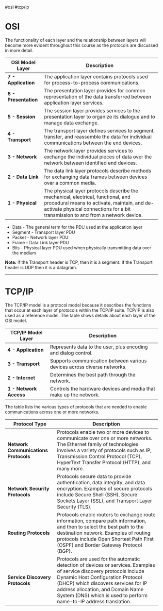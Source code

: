 #osi #tcp/ip

# OSI
The functionality of each layer and the relationship between layers will become more evident throughout this course as the protocols are discussed in more detail.

| **OSI Model Layer**  | **Description**                                                                                                                                                                                                     |
| -------------------- | ------------------------------------------------------------------------------------------------------------------------------------------------------------------------------------------------------------------- |
| **7 - Application**  | The application layer contains protocols used for process-to-process communications.                                                                                                                                |
| **6 - Presentation** | The presentation layer provides for common representation of the data transferred between application layer services.                                                                                               |
| **5 - Session**      | The session layer provides services to the presentation layer to organize its dialogue and to manage data exchange.                                                                                                 |
| **4 - Transport**    | The transport layer defines services to segment, transfer, and reassemble the data for individual communications between the end devices.                                                                           |
| **3 - Network**      | The network layer provides services to exchange the individual pieces of data over the network between identified end devices.                                                                                      |
| **2 - Data Link**    | The data link layer protocols describe methods for exchanging data frames between devices over a common media.                                                                                                      |
| **1 - Physical**     | The physical layer protocols describe the mechanical, electrical, functional, and procedural means to activate, maintain, and de-activate physical connections for a bit transmission to and from a network device. |

- Data - The general term for the PDU used at the application layer
- Segment - Transport layer PDU
- Packet - Network layer PDU
- Frame - Data Link layer PDU
- Bits - Physical layer PDU used when physically transmitting data over the medium

**Note:** If the Transport header is TCP, then it is a segment. If the Transport header is UDP then it is a datagram.


---

# TCP/IP
The TCP/IP model is a protocol model because it describes the functions that occur at each layer of protocols within the TCP/IP suite. TCP/IP is also used as a reference model. The table shows details about each layer of the OSI model.

|**TCP/IP Model Layer**|**Description**|
|---|---|
|**4 - Application**|Represents data to the user, plus encoding and dialog control.|
|**3 - Transport**|Supports communication between various devices across diverse networks.|
|**2 - Internet**|Determines the best path through the network.|
|**1 - Network Access**|Controls the hardware devices and media that make up the network.|

The table lists the various types of protocols that are needed to enable communications across one or more networks.

|**Protocol Type**|**Description**|
|---|---|
|**Network Communications Protocols**|Protocols enable two or more devices to communicate over one or more networks. The Ethernet family of technologies involves a variety of protocols such as IP, Transmission Control Protocol (TCP), HyperText Transfer Protocol (HTTP), and many more.|
|**Network Security Protocols**|Protocols secure data to provide authentication, data integrity, and data encryption. Examples of secure protocols include Secure Shell (SSH), Secure Sockets Layer (SSL), and Transport Layer Security (TLS).|
|**Routing Protocols**|Protocols enable routers to exchange route information, compare path information, and then to select the best path to the destination network. Examples of routing protocols include Open Shortest Path First (OSPF) and Border Gateway Protocol (BGP).|
|**Service Discovery Protocols**|Protocols are used for the automatic detection of devices or services. Examples of service discovery protocols include Dynamic Host Configuration Protocol (DHCP) which discovers services for IP address allocation, and Domain Name System (DNS) which is used to perform name-to-IP address translation.|
